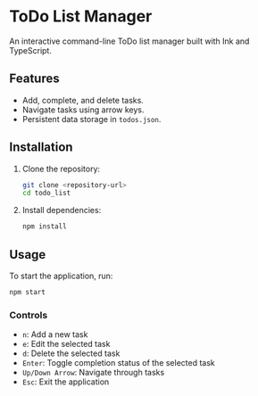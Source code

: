 # ToDo List Manager

An interactive command-line ToDo list manager built with Ink and TypeScript.

## Features

- Add, complete, and delete tasks.
- Navigate tasks using arrow keys.
- Persistent data storage in `todos.json`.

## Installation

1. Clone the repository:
   ```bash
   git clone <repository-url>
   cd todo_list
   ```

2. Install dependencies:
   ```bash
   npm install
   ```

## Usage

To start the application, run:

```bash
npm start
```

### Controls

- `n`: Add a new task
- `e`: Edit the selected task
- `d`: Delete the selected task
- `Enter`: Toggle completion status of the selected task
- `Up/Down Arrow`: Navigate through tasks
- `Esc`: Exit the application
